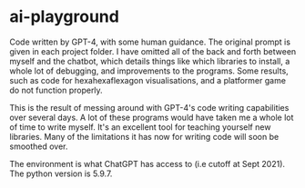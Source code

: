 # ai-playground
Code written by GPT-4, with some human guidance. The original prompt is given in each project folder. I have omitted all of the back and forth between myself and the chatbot, which details things like which libraries to install, a whole lot of debugging, and improvements to the programs. Some results, such as code for hexahexaflexagon visualisations, and a platformer game do not function properly.

This is the result of messing around with GPT-4's code writing capabilities over several days. A lot of these programs would have taken me a whole lot of time to write myself. It's an excellent tool for teaching yourself new libraries. Many of the limitations it has now for writing code will soon be smoothed over.

The environment is what ChatGPT has access to (i.e cutoff at Sept 2021). The python version is 5.9.7.
